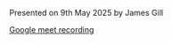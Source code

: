 Presented on 9th May 2025 by James Gill

[Google meet recording](https://drive.google.com/file/d/1MXaZp1xRwlLSeawE5i1vXa3WmMMb8PVa/view?ts=68213ce4&pli=1)
